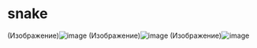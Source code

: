 # snake

(Изображение)![image](https://user-images.githubusercontent.com/70839989/169813592-3a4c3648-97e6-4b38-b044-84cd683fc494.png)
(Изображение)![image](https://user-images.githubusercontent.com/70839989/169813676-d48ad7cd-9141-4ffe-9e25-56f659bfd4f8.png)
(Изображение)![image](https://user-images.githubusercontent.com/70839989/169813724-2a29cb5a-7c97-4cf0-a0e0-dca94852066a.png)

